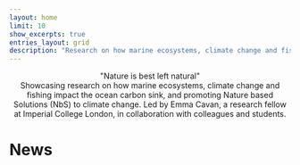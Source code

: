 ```yaml
---
layout: home
limit: 10
show_excerpts: true
entries_layout: grid
description: "Research on how marine ecosystems, climate change and fishing impact the ocean carbon sink, and promoting Nature based Solutions (NbS) to climate change"
---
```


<div style="text-align: center"> "Nature is best left natural" </div>

<div style="text-align: center"> Showcasing research on how marine ecosystems, climate change and fishing impact the ocean carbon sink, and promoting Nature based Solutions (NbS) to climate change. Led by Emma Cavan, a research fellow at Imperial College London, in collaboration with colleagues and students. </div>

# News
